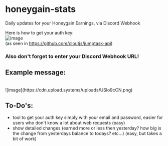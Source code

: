 # honeygain-stats
Daily updates for your Honeygain Earnings, via Discord Webhook

Here is how to get your auth key:<br>
![image](https://cdn.upload.systems/uploads/JArS5MEo.png)
<br>(as seen in https://github.com/cloutjs/jumptask-api)

<h3><b>Also don't forget to enter your Discord Webhook URL!</b></h3>

<h2>Example message:</h2><br>
![image](https://cdn.upload.systems/uploads/USlo9cCN.png)

## To-Do's:
- tool to get your auth key simply with your email and password, easier for users who don't know a lot about web requests (easy)
- show detailed changes (earned more or less then yesterday? how big is the change from yesterdays balance to todays? etc...) (easy, but takes a bit of work)
